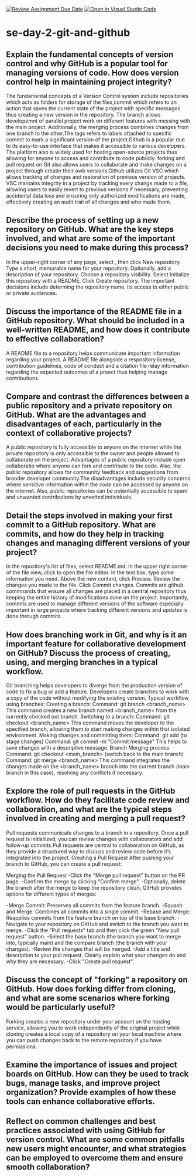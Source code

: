 [![Review Assignment Due Date](https://classroom.github.com/assets/deadline-readme-button-22041afd0340ce965d47ae6ef1cefeee28c7c493a6346c4f15d667ab976d596c.svg)](https://classroom.github.com/a/8wgCKhpZ)
[![Open in Visual Studio Code](https://classroom.github.com/assets/open-in-vscode-2e0aaae1b6195c2367325f4f02e2d04e9abb55f0b24a779b69b11b9e10269abc.svg)](https://classroom.github.com/online_ide?assignment_repo_id=18409867&assignment_repo_type=AssignmentRepo)
# se-day-2-git-and-github
## Explain the fundamental concepts of version control and why GitHub is a popular tool for managing versions of code. How does version control help in maintaining project integrity?
The fundamental concepts of a Version Control system include repositories which acts as folders for storage of the files,commit which refers to an action that saves the current state of the project with specific messages thus creating a new version in the repository. The branch allows developemnt of parallel project work on different features with messing with the main project. Additionally, the merging process combines changes from one branch to the other.The tags refers to labels attached to specific commit to mark a significant version of the project.Github is a popular due to its easy-to-use interface that makes it accessible to various developers. The platform also is widely used for hosting open-source projects thus allowing for anyone to access and contribute to code publicly. forking and pull request on Git also allows users to collaborate and make changes on a project through creatin their owb versions.Github utilizes Git VSC which allows tracking of changes and restoration of previous version of projects.
 VSC mantains integrity in a project by tracking every change made to a file, allowing users to easily revert to previous versions if necessary, preventing accidental data loss and ensuring only authorized modifications are made, effectively creating an audit trail of all changes and who made them. 


## Describe the process of setting up a new repository on GitHub. What are the key steps involved, and what are some of the important decisions you need to make during this process?
In the upper-right corner of any page, select , then click New repository.
Type a short, memorable name for your repository. 
Optionally, add a description of your repository. 
Choose a repository visibility.
Select Initialize this repository with a README.
Click Create repository.
The important decisions include determing the repository name, its access to either public or private audiences.
## Discuss the importance of the README file in a GitHub repository. What should be included in a well-written README, and how does it contribute to effective collaboration?
A README file to a repository helps communicate important information regarding your project. A README file alongside a respository license, contribution guidelines, code of conduct and a citation file relay information regarding the expected outcomes of a proect thus helping manage contributions.


## Compare and contrast the differences between a public repository and a private repository on GitHub. What are the advantages and disadvantages of each, particularly in the context of collaborative projects?
A public repository is fully accessible to anyone on the internet while the private repository is only accessible to the owner and people allowed to collaborate on the project. Advantages of a public repository include open collaboratio where anyone can fork and contribute to the code. Also, the public repository allows for community feedback and suggestions from braoder developer community.The disadvantages include security concerns where sensitive information within the code can be accessed by anyone on the internet. Also, public repositories can be potentially accessible to spam and unwanted contributions by unvetted individuals.



## Detail the steps involved in making your first commit to a GitHub repository. What are commits, and how do they help in tracking changes and managing different versions of your project?
In the repository's list of files, select README.md.
In the upper right corner of the file view, click to open the file editor.
In the text box, type some information you need.
Above the new content, click Preview.
Review the changes you made to the file.
Click Commit changes.
Commits are github commnands that ensure all changes are placed in a central repository thus keeping the entire history of modifications done on the project.
Importantly, commits are used to manage different versions of the software especially important in large projects where tracking different versions and updates is done through commits.

## How does branching work in Git, and why is it an important feature for collaborative development on GitHub? Discuss the process of creating, using, and merging branches in a typical workflow.
Git branching helps developers to diverge from the production version of code to fix a bug or add a feature. Developers create branches to work with a copy of the code without modifying the existing version.
Typical workflow using branches:
Creating a branch:
Command: git branch <branch_name> 
This command creates a new branch named <branch_name> from the currently checked out branch. 
Switching to a branch:
Command: git checkout <branch_name> 
This command moves the developer to the specified branch, allowing them to start making changes within that isolated environment. 
Making changes and committing them:
Command: git add <file> (to stage changes) 
Command: git commit -m "Commit message" This helps to save changes with a descriptive message.
Branch Merging process
Command: git checkout <main_branch> (switch back to the main branch) 
Command: git merge <branch_name> 
 This command integrates the changes made on the <branch_name> branch into the current branch (main branch in this case), resolving any conflicts if necessary. 

## Explore the role of pull requests in the GitHub workflow. How do they facilitate code review and collaboration, and what are the typical steps involved in creating and merging a pull request?
 Pull requests communicate changes to a branch in a repository. Once a pull request is initialiized, you can review changes with collaborators and add follow-up commits.Pull requests are central to collaboration on GitHub, as they provide a structured way to discuss and review code before it’s integrated into the project.
Creating a Pull Request
After pushing your branch to GitHub, you can create a pull request:

Merging the Pull Request
-Click the "Merge pull request" button on the PR page.
-Confirm the merge by clicking "Confirm merge".
-Optionally, delete the branch after the merge to keep the repository clean.
GitHub provides options for different types of merges:

-Merge Commit: Preserves all commits from the feature branch.
-Squash and Merge: Combines all commits into a single commit.
-Rebase and Merge: Reapplies commits from the feature branch on top of the base branch.
-Navigate to your repository on GitHub and switch to the branch you want to merge.
-Click the "Pull requests" tab and then click the green "New pull request" button.
-Select the base branch (the branch you want to merge into, typically main) and the compare branch (the branch with your changes).
-Review the changes that will be merged.
-Add a title and description to your pull request. Clearly explain what your changes do and why they are necessary.
-Click "Create pull request".
 
## Discuss the concept of "forking" a repository on GitHub. How does forking differ from cloning, and what are some scenarios where forking would be particularly useful?
Forking creates a new repository under your account on the hosting service, allowing you to work independently of the original project while cloning creates a local copy of a repository on your local machine where you can push changes back to the remote repository if you have permissions.

## Examine the importance of issues and project boards on GitHub. How can they be used to track bugs, manage tasks, and improve project organization? Provide examples of how these tools can enhance collaborative efforts.

## Reflect on common challenges and best practices associated with using GitHub for version control. What are some common pitfalls new users might encounter, and what strategies can be employed to overcome them and ensure smooth collaboration?
